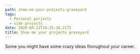 ```yaml
---
path: show-me-your-projects-graveyard
tags:
  - Personal perjects
  - side projects
date: 2020-04-22T14:25:34.217Z
title: Show me your projects graveyard
---
```

Some you might have some crazy ideas thorughout your career.
